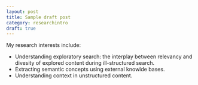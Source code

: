 ```yaml
---
layout: post
title: Sample draft post
category: researchintro
draft: true
---
```


My research interests include:

*  Understanding exploratory search: the interplay between relevancy and divesity of explored content during ill-structured search. 
*  Extracting semantic concepts using external knowlde bases. 
* Understanding context in unstructured content. 

